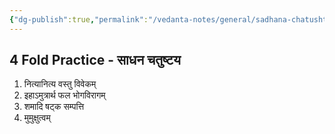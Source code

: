 ```yaml
---
{"dg-publish":true,"permalink":"/vedanta-notes/general/sadhana-chatushtaya/"}
---
```



## 4 Fold Practice - साधन चतुष्टय

1. नित्यानित्य वस्तु विवेकम्   
2. इहाऽमुत्रार्थ फल भोगविरागम् 
3. शमादि षट्क सम्पत्ति
4. मुमुक्षुत्वम्

